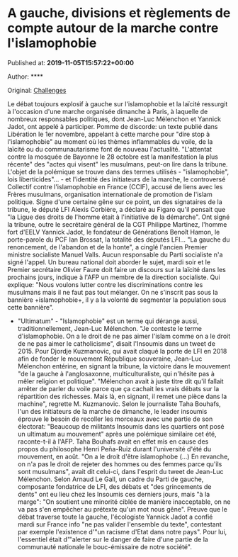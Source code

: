 
# A gauche, divisions et règlements de compte autour de la marche contre l'islamophobie

Published at: **2019-11-05T15:57:22+00:00**

Author: ****

Original: [Challenges](https://www.challenges.fr/politique/a-gauche-divisions-et-reglements-de-compte-autour-de-la-marche-contre-l-islamophobie_683262)

Le débat toujours explosif à gauche sur l'islamophobie et la laïcité ressurgit à l'occasion d'une marche organisée dimanche à Paris, à laquelle de nombreux responsables politiques, dont Jean-Luc Mélenchon et Yannick Jadot, ont appelé à participer.
Pomme de discorde: un texte publié dans Libération le 1er novembre, appelant à cette marche pour "dire stop à l'islamophobie" au moment où les thèmes inflammables du voile, de la laïcité ou du communautarisme font de nouveau l'actualité.
"L'attentat contre la mosquée de Bayonne le 28 octobre est la manifestation la plus récente" des "actes qui visent" les musulmans, peut-on lire dans la tribune.
L'objet de la polémique se trouve dans des termes utilisés - "islamophobie", lois liberticides"... - et l'identité des initiateurs de la marche, le controversé Collectif contre l'islamophobie en France (CCIF), accusé de liens avec les Frères musulmans, organisation internationale de promotion de l'islam politique.
Signe d'une certaine gêne sur ce point, un des signataires de la tribune, le député LFI Alexis Corbière, a déclaré au Figaro qu'il pensait que "la Ligue des droits de l'homme était à l'initiative de la démarche".
Ont signé la tribune, outre le secrétaire général de la CGT Philippe Martinez, l'homme fort d'EELV Yannick Jadot, le fondateur de Générations Benoît Hamon, le porte-parole du PCF Ian Brossat, la totalité des députés LFI... "La gauche du renoncement, de l'abandon et de la honte", a cinglé l'ancien Premier ministre socialiste Manuel Valls.
Aucun responsable du Parti socialiste n'a signé l'appel. Un bureau national doit aborder le sujet, mardi soir et le Premier secrétaire Olivier Faure doit faire un discours sur la laïcité dans les prochains jours, indique à l'AFP un membre de la direction socialiste.
Qui explique: "Nous voulons lutter contre les discriminations contre les musulmans mais il ne faut pas tout mélanger. On ne s'inscrit pas sous la bannière +islamophobie+, il y a la volonté de segmenter la population sous cette bannière".
- "Ultimatum" -
"Islamophobie" est un terme qui dérange aussi, traditionnellement, Jean-Luc Mélenchon. "Je conteste le terme d'islamophobie. On a le droit de ne pas aimer l'islam comme on a le droit de ne pas aimer le catholicisme", disait l'Insoumis dans un tweet de 2015.
Pour Djordje Kuzmanovic, qui avait claqué la porte de LFI en 2018 afin de fonder le mouvement République souveraine, Jean-Luc Mélenchon entérine, en signant la tribune, la victoire dans le mouvement "de la gauche à l'anglosaxonne, multiculturaliste, qui n'hésite pas à mêler religion et politique".
"Mélenchon avait à juste titre dit qu'il fallait arrêter de parler du voile parce que ça cachait les vrais débats sur la répartition des richesses. Mais là, en signant, il remet une pièce dans la machine", regrette M. Kuzmanovic.
Selon le journaliste Taha Bouhafs, l'un des initiateurs de la marche de dimanche, le leader insoumis éprouve le besoin de recoller les morceaux avec une partie de son électorat: "Beaucoup de militants Insoumis dans les quartiers ont posé un ultimatum au mouvement" après une polémique similaire cet été, raconte-t-il à l'AFP.
Taha Bouhafs avait en effet mis en cause des propos du philosophe Henri Peña-Ruiz durant l'université d'été du mouvement, en août. "On a le droit d'être islamophobe (...) En revanche, on n'a pas le droit de rejeter des hommes ou des femmes parce qu'ils sont musulmans", avait dit celui-ci, dans l'esprit du tweet de Jean-Luc Mélenchon.
Selon Arnaud Le Gall, un cadre du Parti de gauche, composante fondatrice de LFI, des débats et "des grincements de dents" ont eu lieu chez les Insoumis ces derniers jours, mais "à la marge": "On soutient une minorité ciblée de manière inacceptable, on ne va pas s'en empêcher au prétexte qu'un mot nous gêne".
Preuve que le débat traverse toute la gauche, l'écologiste Yannick Jadot a confié mardi sur France info "ne pas valider l'ensemble du texte", contestant par exemple l'existence d'"un racisme d'Etat dans notre pays". Pour lui, l'essentiel était d'"alerter sur le danger de faire d'une partie de la communauté nationale le bouc-émissaire de notre société".
